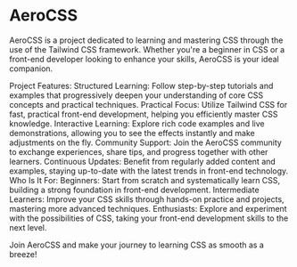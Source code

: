 # AeroCSS

AeroCSS is a project dedicated to learning and mastering CSS through the use of the Tailwind CSS framework. Whether you're a beginner in CSS or a front-end developer looking to enhance your skills, AeroCSS is your ideal companion.

Project Features:
Structured Learning: Follow step-by-step tutorials and examples that progressively deepen your understanding of core CSS concepts and practical techniques.
Practical Focus: Utilize Tailwind CSS for fast, practical front-end development, helping you efficiently master CSS knowledge.
Interactive Learning: Explore rich code examples and live demonstrations, allowing you to see the effects instantly and make adjustments on the fly.
Community Support: Join the AeroCSS community to exchange experiences, share tips, and progress together with other learners.
Continuous Updates: Benefit from regularly added content and examples, staying up-to-date with the latest trends in front-end technology.
Who Is It For:
Beginners: Start from scratch and systematically learn CSS, building a strong foundation in front-end development.
Intermediate Learners: Improve your CSS skills through hands-on practice and projects, mastering more advanced techniques.
Enthusiasts: Explore and experiment with the possibilities of CSS, taking your front-end development skills to the next level.

Join AeroCSS and make your journey to learning CSS as smooth as a breeze!
